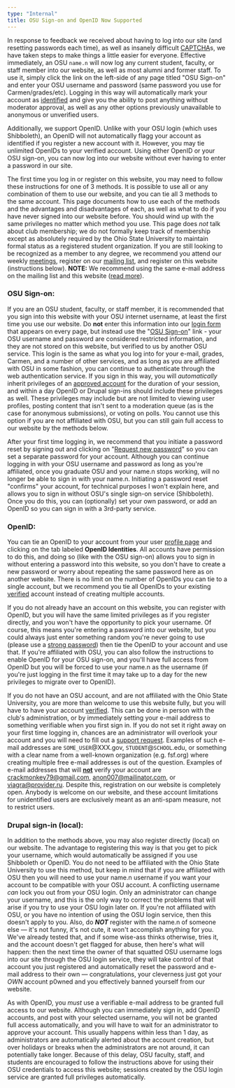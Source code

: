 ```yaml
---
type: "Internal"
title: OSU Sign-on and OpenID Now Supported
---
```

In response to feedback we received about having to log into our site (and resetting passwords each time), as well as insanely difficult [CAPTCHA](http://en.wikipedia.org/wiki/Captcha)s, we have taken steps to make things a little easier for everyone. Effective immediately, an OSU `name.n` will now log any current student, faculty, or staff member into our website, as well as most alumni and former staff. To use it, simply click the link on the left-side of any page titled "OSU Sign-on" and enter your OSU username and password (same password you use for Carmen/grades/etc). Logging in this way will automatically mark your account as [identified](/node/9) and give you the ability to post anything without moderator approval, as well as any other options previously unavailable to anonymous or unverified users.

Additionally, we support OpenID. Unlike with your OSU login (which uses Shibboleth), an OpenID will not automatically flagg your account as identified if you register a new account with it. However, you may tie unlimited OpenIDs to your verified account. Using either OpenID or your OSU sign-on, you can now log into our website without ever having to enter a password in our site.

The first time you log in or register on this website, you may need to follow these instructions for one of 3 methods. It is possible to use all or any combination of them to use our website, and you can tie all 3 methods to the same account. This page documents how to use each of the methods and the advantages and disadvantages of each, as well as what to do if you have never signed into our website before. You should wind up with the same privileges no matter which method you use. This page does _not_ talk about club membership; we do not formally keep track of membership except as absolutely required by the Ohio State University to maintain formal status as a registered student organization. If you are still looking to be recognized as a member to any degree, we recommend you attend our weekly [meetings](/meetings), register on our [mailing list](http://mail.cse.ohio-state.edu/mailman/listinfo/opensource), and register on this website (instructions below). **NOTE:** We recommend using the same e-mail address on the mailing list and this website ([read more](/mailinglist-info)).

### OSU Sign-on:

If you are an OSU student, faculty, or staff member, it is recommended that you sign into this website with your OSU internet username, at least the first time you use our website. Do **not** enter this information into our [login form](/user/login "login form") that appears on every page, but instead use the "[OSU Sign-on](https://opensource.cse.ohio-state.edu/Shibboleth.sso/Login?target=https%3A%2F%2Fopensource.cse.ohio-state.edu%2Fshib_login%2Fnode "OSU Sign-on")" link - your OSU username and password are considered restricted information, and they are not stored on this website, but verified to us by another OSU service. This login is the same as what you log into for your e-mail, grades, Carmen, and a number of other services, and as long as you are affiliated with OSU in some fashion, you can continue to authenticate through the web authentication service. If you sign in this way, you will _automatically_ inherit privileges of an [approved account](/get_verified "approved account") for the duration of your session, and within a day OpenID or Drupal sign-ins should include these privileges as well. These privileges may include but are not limited to viewing user profiles, posting content that isn't sent to a moderation queue (as is the case for anonymous submissions), or voting on polls. You cannot use this option if you are not affiliated with OSU, but you can still gain full access to our website by the methods below.

After your first time logging in, we recommend that you initiate a password reset by signing out and clicking on "[Request new password](/user/password "Request new password")" so you can set a separate password for your account. Although you can continue logging in with your OSU username and password as long as you're affiliated, once you graduate OSU and your name.n stops working, will no longer be able to sign in with your name.n. Initiating a password reset "confirms" your account, for technical purposes I won't explain here, and allows you to sign in without OSU's single sign-on service (Shibboleth). Once you do this, you can (optionally) set your own password, or add an OpenID so you can sign in with a 3rd-party service.

### OpenID:

You can tie an OpenID to your account from your user [profile page](/user "profile page") and clicking on the tab labeled **OpenID Identities**. All accounts have permission to do this, and doing so (like with the OSU sign-on) allows you to sign in without entering a password into this website, so you don't have to create a new password or worry about repeating the same password here as on another website. There is no limit on the number of OpenIDs you can tie to a single account, but we recommend you tie all OpenIDs to your existing [verified](/get_verified "verified") account instead of creating multiple accounts.

If you do not already have an account on this website, you can register with OpenID, but you will have the same limited privileges as if you register directly, and you won't have the opportunity to pick your username. Of course, this means you're entering a password into our website, but you could always just enter something random you're never going to use (please use a [strong password](https://www.grc.com/passwords "strong password")) then tie the OpenID to your account and use that. If you're affiliated with OSU, you can also follow the instructions to enable OpenID for your OSU sign-on, and you'll have full access from OpenID but you will be forced to use your name.n as the username (if you're just logging in the first time it may take up to a day for the new privileges to migrate over to OpenID).

If you do not have an OSU account, and are not affiliated with the Ohio State University, you are more than welcome to use this website fully, but you will have to have your account [verified](/get_verified "verified"). This can be done in person with the club's administration, or by immediately setting your e-mail address to something verifiable when you first sign in. If you do not set it right away on your first time logging in, chances are an administrator will overlook your account and you will need to fill out a [support request](/contact "support request"). Examples of such e-mail addresses are `SOME_USER`@XXX.gov, `STUDENT`@`SCHOOL`.edu, or something with a clear name from a well-known organization (e.g. fsf.org) where creating multiple free e-mail addresses is out of the question. Examples of e-mail addresses that will <span style="text-decoration: underline;">**not**</span> verify your account are crackmonkey79@gmail.com, anon007@mailinator.com, or viagra@provider.ru. Despite this, registration on our website is completely open. Anybody is welcome on our website, and these account limitations for unidentified users are exclusively meant as an anti-spam measure, not to restrict users.

### Drupal sign-in (local):

In addition to the methods above, you may also register directly (local) on our website. The advantage to registering this way is that you get to pick your username, which would automatically be assigned if you use Shibboleth or OpenID. You do not need to be affiliated with the Ohio State University to use this method, but keep in mind that if you are affiliated with OSU then you will need to use your name.n username if you want your account to be compatible with your OSU account. A conflicting username _can_ lock you out from your OSU login. Only an administrator can change your username, and this is the only way to correct the problems that will arise if you try to use your OSU login later on. If you're not affiliated with OSU, or you have no intention of using the OSU login service, then this doesn't apply to you. Also, do **_NOT_** register with the name.n of someone else — it's not funny, it's not cute, it won't accomplish anything for you. We've already tested that, and if some wise-ass thinks otherwise, tries it, and the account doesn't get flagged for abuse, then here's what will happen: then the next time the owner of that squatted OSU username logs into our site through the OSU login service, they will take control of that account you just registered and automatically reset the password and e-mail address to their own — congratulations, your cleverness just got your _OWN_ account p0wned and you effectively banned yourself from our website.

As with OpenID, you _must_ use a verifiable e-mail address to be granted full access to our website. Although you can immediately sign in, add OpenID accounts, and post with your selected username, you will not be granted full access automatically, and you will have to wait for an administrator to approve your account. This usually happens within less than 1 day, as administrators are automatically alerted about the account creation, but over holidays or breaks when the administrators are not around, it can potentially take longer. Because of this delay, OSU faculty, staff, and students are encouraged to follow the instructions above for using their OSU credentials to access this website; sessions created by the OSU login service are granted full privileges automatically.
